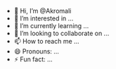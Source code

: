 - 👋 Hi, I’m @Akromali
- 👀 I’m interested in ...
- 🌱 I’m currently learning ...
- 💞️ I’m looking to collaborate on ...
- 📫 How to reach me ...
- 😄 Pronouns: ...
- ⚡ Fun fact: ...

<!---
Akromali/Akromali is a ✨ special ✨ repository because its `README.md` (this file) appears on your GitHub profile.
You can click the Preview link to take a look at your changes.
--->
